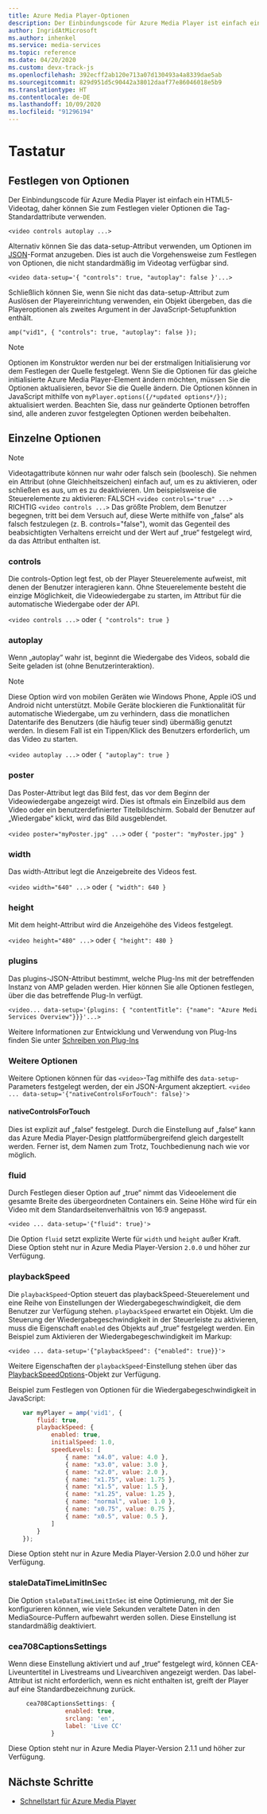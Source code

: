 ```yaml
---
title: Azure Media Player-Optionen
description: Der Einbindungscode für Azure Media Player ist einfach ein HTML5-Videotag, daher können Sie zum Festlegen vieler Optionen die Tag-Standardattribute verwenden.
author: IngridAtMicrosoft
ms.author: inhenkel
ms.service: media-services
ms.topic: reference
ms.date: 04/20/2020
ms.custom: devx-track-js
ms.openlocfilehash: 392ecff2ab120e713a07d130493a4a8339dae5ab
ms.sourcegitcommit: 829d951d5c90442a38012daaf77e86046018e5b9
ms.translationtype: HT
ms.contentlocale: de-DE
ms.lasthandoff: 10/09/2020
ms.locfileid: "91296194"
---
```

# <a name="options"></a>Tastatur #

## <a name="setting-options"></a>Festlegen von Optionen ##

Der Einbindungscode für Azure Media Player ist einfach ein HTML5-Videotag, daher können Sie zum Festlegen vieler Optionen die Tag-Standardattribute verwenden.

`<video controls autoplay ...>`

Alternativ können Sie das data-setup-Attribut verwenden, um Optionen im [JSON](http://json.org/example.html)-Format anzugeben. Dies ist auch die Vorgehensweise zum Festlegen von Optionen, die nicht standardmäßig im Videotag verfügbar sind.

`<video data-setup='{ "controls": true, "autoplay": false }'...>`

Schließlich können Sie, wenn Sie nicht das data-setup-Attribut zum Auslösen der Playereinrichtung verwenden, ein Objekt übergeben, das die Playeroptionen als zweites Argument in der JavaScript-Setupfunktion enthält.

`amp("vid1", { "controls": true, "autoplay": false });`

> [!NOTE]
> Optionen im Konstruktor werden nur bei der erstmaligen Initialisierung vor dem Festlegen der Quelle festgelegt.  Wenn Sie die Optionen für das gleiche initialisierte Azure Media Player-Element ändern möchten, müssen Sie die Optionen aktualisieren, bevor Sie die Quelle ändern. Die Optionen können in JavaScript mithilfe von `myPlayer.options({/*updated options*/});` aktualisiert werden. Beachten Sie, dass nur geänderte Optionen betroffen sind, alle anderen zuvor festgelegten Optionen werden beibehalten.

## <a name="individual-options"></a>Einzelne Optionen ##

> [!NOTE]
>Videotagattribute können nur wahr oder falsch sein (boolesch). Sie nehmen ein Attribut (ohne Gleichheitszeichen) einfach auf, um es zu aktivieren, oder schließen es aus, um es zu deaktivieren. Um beispielsweise die Steuerelemente zu aktivieren: FALSCH `<video controls="true" ...>` RICHTIG `<video controls ...>` Das größte Problem, dem Benutzer begegnen, tritt bei dem Versuch auf, diese Werte mithilfe von „false“ als falsch festzulegen (z. B. controls="false"), womit das Gegenteil des beabsichtigten Verhaltens erreicht und der Wert auf „true“ festgelegt wird, da das Attribut enthalten ist.

### <a name="controls"></a>controls ###

Die controls-Option legt fest, ob der Player Steuerelemente aufweist, mit denen der Benutzer interagieren kann. Ohne Steuerelemente besteht die einzige Möglichkeit, die Videowiedergabe zu starten, im Attribut für die automatische Wiedergabe oder der API.

`<video controls ...>` oder `{ "controls": true }`

### <a name="autoplay"></a>autoplay ###

Wenn „autoplay“ wahr ist, beginnt die Wiedergabe des Videos, sobald die Seite geladen ist (ohne Benutzerinteraktion).

> [!NOTE]
> Diese Option wird von mobilen Geräten wie Windows Phone, Apple iOS und Android nicht unterstützt. Mobile Geräte blockieren die Funktionalität für automatische Wiedergabe, um zu verhindern, dass die monatlichen Datentarife des Benutzers (die häufig teuer sind) übermäßig genutzt werden. In diesem Fall ist ein Tippen/Klick des Benutzers erforderlich, um das Video zu starten.

`<video autoplay ...>` oder `{ "autoplay": true }`

### <a name="poster"></a>poster ###
Das Poster-Attribut legt das Bild fest, das vor dem Beginn der Videowiedergabe angezeigt wird. Dies ist oftmals ein Einzelbild aus dem Video oder ein benutzerdefinierter Titelbildschirm. Sobald der Benutzer auf „Wiedergabe“ klickt, wird das Bild ausgeblendet.

`<video poster="myPoster.jpg" ...>` oder `{ "poster": "myPoster.jpg" }`

### <a name="width"></a>width ###

Das width-Attribut legt die Anzeigebreite des Videos fest.

`<video width="640" ...>` oder `{ "width": 640 }`

### <a name="height"></a>height ###

Mit dem height-Attribut wird die Anzeigehöhe des Videos festgelegt.

`<video height="480" ...>` oder `{ "height": 480 }`

### <a name="plugins"></a>plugins ###

Das plugins-JSON-Attribut bestimmt, welche Plug-Ins mit der betreffenden Instanz von AMP geladen werden. Hier können Sie alle Optionen festlegen, über die das betreffende Plug-In verfügt.

   `<video... data-setup='{plugins: { "contentTitle": {"name": "Azure Medi Services Overview"}}}'...>`

Weitere Informationen zur Entwicklung und Verwendung von Plug-Ins finden Sie unter [Schreiben von Plug-Ins](azure-media-player-writing-plugins.md)

### <a name="other-options"></a>Weitere Optionen ###

Weitere Optionen können für das `<video>`-Tag mithilfe des `data-setup`-Parameters festgelegt werden, der ein JSON-Argument akzeptiert.
`<video ... data-setup='{"nativeControlsForTouch": false}'>`

#### <a name="nativecontrolsfortouch"></a>nativeControlsForTouch ####

Dies ist explizit auf „false“ festgelegt. Durch die Einstellung auf „false“ kann das Azure Media Player-Design plattformübergreifend gleich dargestellt werden.  Ferner ist, dem Namen zum Trotz, Touchbedienung nach wie vor möglich.

### <a name="fluid"></a>fluid ###

Durch Festlegen dieser Option auf „true“ nimmt das Videoelement die gesamte Breite des übergeordneten Containers ein. Seine Höhe wird für ein Video mit dem Standardseitenverhältnis von 16:9 angepasst.

`<video ... data-setup='{"fluid": true}'>`

Die Option `fluid` setzt explizite Werte für `width` und `height` außer Kraft. Diese Option steht nur in Azure Media Player-Version `2.0.0` und höher zur Verfügung.

### <a name="playbackspeed"></a>playbackSpeed ###

Die `playbackSpeed`-Option steuert das playbackSpeed-Steuerelement und eine Reihe von Einstellungen der Wiedergabegeschwindigkeit, die dem Benutzer zur Verfügung stehen. `playbackSpeed` erwartet ein Objekt. Um die Steuerung der Wiedergabegeschwindigkeit in der Steuerleiste zu aktivieren, muss die Eigenschaft `enabled` des Objekts auf „true“ festgelegt werden. Ein Beispiel zum Aktivieren der Wiedergabegeschwindigkeit im Markup:

`<video ... data-setup='{"playbackSpeed": {"enabled": true}}'>`


Weitere Eigenschaften der `playbackSpeed`-Einstellung stehen über das [PlaybackSpeedOptions](/javascript/api/azuremediaplayer/amp.player.playbackspeedoptions)-Objekt zur Verfügung.

Beispiel zum Festlegen von Optionen für die Wiedergabegeschwindigkeit in JavaScript:

```javascript
    var myPlayer = amp('vid1', {
        fluid: true,
        playbackSpeed: {
            enabled: true,
            initialSpeed: 1.0,
            speedLevels: [
                { name: "x4.0", value: 4.0 },
                { name: "x3.0", value: 3.0 },
                { name: "x2.0", value: 2.0 },
                { name: "x1.75", value: 1.75 },
                { name: "x1.5", value: 1.5 },
                { name: "x1.25", value: 1.25 },
                { name: "normal", value: 1.0 },
                { name: "x0.75", value: 0.75 },
                { name: "x0.5", value: 0.5 },
            ]
        }
    });
```

Diese Option steht nur in Azure Media Player-Version 2.0.0 und höher zur Verfügung.

### <a name="staledatatimelimitinsec"></a>staleDataTimeLimitInSec ###

Die Option `staleDataTimeLimitInSec` ist eine Optimierung, mit der Sie konfigurieren können, wie viele Sekunden veraltete Daten in den MediaSource-Puffern aufbewahrt werden sollen. Diese Einstellung ist standardmäßig deaktiviert.

### <a name="cea708captionssettings"></a>cea708CaptionsSettings ###

Wenn diese Einstellung aktiviert und auf „true“ festgelegt wird, können CEA-Liveuntertitel in Livestreams und Livearchiven angezeigt werden. Das label-Attribut ist nicht erforderlich, wenn es nicht enthalten ist, greift der Player auf eine Standardbezeichnung zurück.

```javascript
     cea708CaptionsSettings: {
                enabled: true,
                srclang: 'en',
                label: 'Live CC'
            }
```

Diese Option steht nur in Azure Media Player-Version 2.1.1 und höher zur Verfügung.

## <a name="next-steps"></a>Nächste Schritte ##

- [Schnellstart für Azure Media Player](azure-media-player-quickstart.md)
